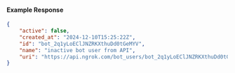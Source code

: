 <!-- Code generated for API Clients. DO NOT EDIT. -->

#### Example Response

```json
{
	"active": false,
	"created_at": "2024-12-10T15:25:22Z",
	"id": "bot_2q1yLoEClJNZRKXthuDd0tGeMYV",
	"name": "inactive bot user from API",
	"uri": "https://api.ngrok.com/bot_users/bot_2q1yLoEClJNZRKXthuDd0tGeMYV"
}
```
